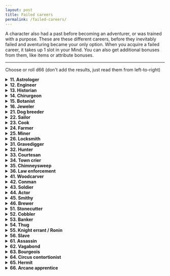 ```yaml
---
layout: post
title: Failed careers
permalink: /failed-careers/
---
```


A character also had a past before becoming an adventurer, or was trained with a purpose. These are these different careers, before they inevitably failed and aventuring became your only option. When you acquire a failed career, it takes up 1 slot in your Mind. You can also get additional bonuses from them, like items or attribute bonuses.
***

Choose or roll d66 (don't add the results, just read them from left-to-right)

<details markdown="1">
<summary><b>11. Astrologer</b></summary>
Name a constellation you often look for. Your findings regarding this constellation were laughed at by the academy, and you were ousted.

Bonus item: Heavy book of constellations, Reticled spyglass

Skill: Constellations
</details>

<details markdown="1">
<summary><b>12. Engineer</b></summary>
Name a machine you invented, and what it was used for. During public demonstrations, it dangerously broke down, and the townspeople drove you out.

Bonus item: Jar of grease, Crowbar

Skill: Mechanisms
</details>

<details markdown="1">
<summary><b>13. Historian</b></summary>
You know how to read the Old Tongues. Declare a theory that, as far as you know, is true. You were laughed at by the academy, and when you wouldn't budge, you were shunned.

Bonus item: Old dusty book of local history, Seal of a forgotten family (treasure 50p)

Skill: History
</details>

<details markdown="1">
<summary><b>14. Chirurgeon</b></summary>
Name a corpse you dug out of its grave to study. When it was found out, you were ousted from the academy. The family of the deceased hate you.

Bonus item: Medical tools, Bonesaw (Light melee)

Skill: Anatomy
</details>

<details markdown="1">
<summary><b>15. Botanist</b></summary>
You discovered a flower, fruit or root - declare what it does. Make up a name based on a rival botanist's last name, who stole your glory.

Bonus item: Nightshade, Thick leather gloves

Skill: Herbology
</details>

<details markdown="1">
<summary><b>16. Jeweler</b></summary>
Name a person of high society who was disappointed in your work and crushed your career.

Bonus item: Magnifying monocle, Metal file

Skill: Appraisal
</details>

<details markdown="1">
<summary><b>21. Dog breeder</b></summary>
Declare who burned down your breeding grounds.

Bonus item: Good dog (Follower), Beast lure

Skill: Beast training
</details>

<details markdown="1">
<summary><b>22. Sailor</b></summary>
Describe a legendary creature that supposedly sunk your boat and left you ruined.

Bonus item: Wooden oar (medium melee, heavy), Rope (9m)

Skill: Seafaring
</details>

<details markdown="1">
<summary><b>23. Cook</b></summary>
Name an official who accused you of attempting to poison them.

Bonus item: Cookpots, Cleaver (Light melee)

Skill: Cooking
</details>

<details markdown="1">
<summary><b>24. Farmer</b></summary>
Name the witch who cursed your grounds and led your family to nearly starve.

Bonus item: Pitchfork (medium melee, heavy), Goat (Follower)

Skill: Cattle
</details>

<details markdown="1">
<summary><b>25. Miner</b></summary>
Name the company that left you and other families in the dust when it left to another town for better profits.

Bonus item: Lantern, Pickaxe (medium melee, heavy)

Skill: Tunnels
</details>

<details markdown="1">
<summary><b>26. Locksmith</b></summary>
Name the prison you escaped, and the name of the jailor who's looking for you.

Bonus item: Lockpicks, Metal file

Skill: Locks
</details>

<details markdown="1">
<summary><b>31. Gravedigger</b></summary>
Name a deceased official, and explain why their corpse didn't have all their trinkets no more. If it wasn't you, nobody believed you. If it was you, their family found out.

Bonus item: Shovel (medium melee, heavy), Lantern

Skill: Graveyards
</details>

<details markdown="1">
<summary><b>32. Hunter</b></summary>
Describe the terrible creature that you saw one night. You were exiled by the town priest for trying to incite a panic.

Bonus item: Bow (Heavy ranged), Quiver and arrows

Skill: Wild beasts
</details>

<details markdown="1">
<summary><b>33. Courtesan</b></summary>
Name a clergyman who used your services and arranged your shunning by the people.

Bonus item: Small knife (Light melee), Fancy clothes & wig

Skill: Disguises
</details>

<details markdown="1">
<summary><b>34. Town crier</b></summary>
Declare what you said out loud that the people of the town really didn't like.

Bonus item: Brass horn, Pile of old newspapers

Skill: Rumors
</details>

<details markdown="1">
<summary><b>35. Chimneysweep</b></summary>
Name the person you witnessed committing a crime, and who they were in town.

Bonus item: Chimney brush (medium melee, heavy), Iron bucket

Skill: Climbing
</details>

<details markdown="1">
<summary><b>36. Law enforcement</b></summary>
Name the official you killed - their son is looking to exact revenge.

Bonus item: Baton (Medium melee), Helmet (+1 Armor)

Skill: Local laws
</details>

<details markdown="1">
<summary><b>41. Woodcarver</b></summary>
Name who kicked you out of your house to get access to your orchard.

Bonus item: Wood chisel (light melee), Forked branch of yew (magical)

Skill: Carpentry
</details>

<details markdown="1">
<summary><b>42. Conman</b></summary>
Name the organization you shouldn't of messed with.

Bonus item: Snake oil, Fake papers

Skill: Appraisal
</details>

<details markdown="1">
<summary><b>43. Soldier</b></summary>
Name the battle that you deserted.

Bonus item: Rifle (Heavy ranged), Bullets

Skill: Tactics
</details>

<details markdown="1">
<summary><b>44. Actor</b></summary>
Name the official who couldn't take a joke.

Bonus item: Makeup kit, Costume

Skill: Performance
</details>

<details markdown="1">
<summary><b>45. Smithy</b></summary>
Name the mine that was overrun by creatures, preventing the import of metal.

Bonus item: Heavy hammer (medium melee), 

Skill: Metallurgy
</details>

<details markdown="1">
<summary><b>46. Brewer</b></summary>
Describe what tipped off the government to find you, when alcohol was prohibited.

Bonus item: Small barrel (contains beer), Beer tumbler (Medium melee, heavy)

Skill: Brewing
</details>

<details markdown="1">
<summary><b>51. Stonecutter</b></summary>
Describe why the work you made for a local church was considered heresy.

Bonus item: Iron chisel, Light hammer (light melee)

Skill: Stonework
</details>

<details markdown="1">
<summary><b>52. Cobbler</b></summary>
Describe the strange beast that wrecked your workshop.

Bonus item: Oilskin boots, Grease

Skill: Leather
</details>

<details markdown="1">
<summary><b>53. Banker</b></summary>
 Describe the enterprise in which you used other people's money.

Bonus item: Iron scales, Club (light melee)

Skill: Currency
</details>

<details markdown="1">
<summary><b>54. Thug</b></summary>
Name who you worked for, and who's looking for you.

Bonus item: Heavy club (Medium melee), Bowler hat

Skill: Illegal activities
</details>

<details markdown="1">
<summary><b>55. Knight errant / Ronin</b></summary>
Declare what you did that explains your exile.

Bonus items: Sword (medium melee), Light armor

Skill: Heraldry
</details>

<details markdown="1">
<summary><b>56. Slave</b></summary>
Name the person from the family you served that you fell in love with.

Bonus item: Club (Light melee), Pile of love letters

Skill: Powerful families
</details>

<details markdown="1">
<summary><b>61. Assassin</b></summary>
Describe the methods used by the bounty hunter after your head.

Bonus item: Kris knife (Light melee), Vial of poison

Skill: Being quiet
</details>

<details markdown="1">
<summary><b>62. Vagabond</b></summary>
Declare what you heard from the mouth of an important official, and name them. 

Bonus item: Heavy winter cloak, Tent for two

Skill: Survivalism
</details>

<details markdown="1">
<summary><b>63. Bourgeois</b></summary>
Declare the secret that you know, and name the person who would stop at nothing to not have it divulged.

Bonus item: Fancy clothes, Box of cigarettes

Skill: Noble names
</details>

<details markdown="1">
<summary><b>64. Circus contortionist</b></summary>
Name the acrobat you didn't catch.

Bonus item: Three metal hoops, Rope (9m)

Skill: Squeezing into tight places
</details>

<details markdown="1">
<summary><b>65. Hermit</b></summary>
Declare a revelation that came to you after years of solitude, that drove you to adventure.

Bonus item: Walking stick, Heavy coat

Skill: Philosophy
</details>

<details markdown="1">
<summary><b>66. Arcane apprentice</b></summary>
Describe how your master disappeared.

Bonus item: Spellbook (roll random spell), Pointy hat (magical)

Skill: Arcane arts
</details>
